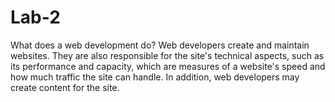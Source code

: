 # Lab-2
What does a web development do?
Web developers create and maintain websites. They are also responsible for the site's technical aspects, such as its performance and capacity, which are measures of a website's speed and how much traffic the site can handle. In addition, web developers may create content for the site.
